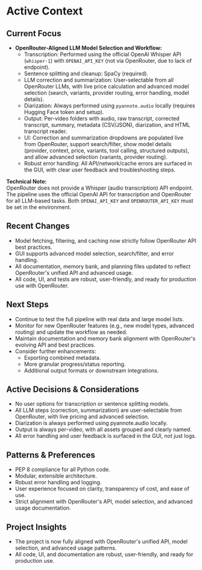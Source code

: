 # Active Context

## Current Focus

- **OpenRouter-Aligned LLM Model Selection and Workflow:**
  - Transcription: Performed using the official OpenAI Whisper API (`whisper-1`) with `OPENAI_API_KEY` (not via OpenRouter, due to lack of endpoint).
  - Sentence splitting and cleanup: SpaCy (required).
  - LLM correction and summarization: User-selectable from all OpenRouter LLMs, with live price calculation and advanced model selection (search, variants, provider routing, error handling, model details).
  - Diarization: Always performed using `pyannote.audio` locally (requires Hugging Face token and setup).
  - Output: Per-video folders with audio, raw transcript, corrected transcript, summary, metadata (CSV/JSON), diarization, and HTML transcript reader.
  - UI: Correction and summarization dropdowns are populated live from OpenRouter, support search/filter, show model details (provider, context, price, variants, tool calling, structured outputs), and allow advanced selection (variants, provider routing).
  - Robust error handling: All API/network/cache errors are surfaced in the GUI, with clear user feedback and troubleshooting steps.

**Technical Note:**  
OpenRouter does not provide a Whisper (audio transcription) API endpoint. The pipeline uses the official OpenAI API for transcription and OpenRouter for all LLM-based tasks. Both `OPENAI_API_KEY` and `OPENROUTER_API_KEY` must be set in the environment.

## Recent Changes

- Model fetching, filtering, and caching now strictly follow OpenRouter API best practices.
- GUI supports advanced model selection, search/filter, and error handling.
- All documentation, memory bank, and planning files updated to reflect OpenRouter's unified API and advanced usage.
- All code, UI, and tests are robust, user-friendly, and ready for production use with OpenRouter.

## Next Steps

- Continue to test the full pipeline with real data and large model lists.
- Monitor for new OpenRouter features (e.g., new model types, advanced routing) and update the workflow as needed.
- Maintain documentation and memory bank alignment with OpenRouter's evolving API and best practices.
- Consider further enhancements:
  - Exporting combined metadata.
  - More granular progress/status reporting.
  - Additional output formats or downstream integrations.

## Active Decisions & Considerations

- No user options for transcription or sentence splitting models.
- All LLM steps (correction, summarization) are user-selectable from OpenRouter, with live pricing and advanced selection.
- Diarization is always performed using pyannote.audio locally.
- Output is always per-video, with all assets grouped and clearly named.
- All error handling and user feedback is surfaced in the GUI, not just logs.

## Patterns & Preferences

- PEP 8 compliance for all Python code.
- Modular, extensible architecture.
- Robust error handling and logging.
- User experience focused on clarity, transparency of cost, and ease of use.
- Strict alignment with OpenRouter's API, model selection, and advanced usage documentation.

## Project Insights

- The project is now fully aligned with OpenRouter's unified API, model selection, and advanced usage patterns.
- All code, UI, and documentation are robust, user-friendly, and ready for production use.
